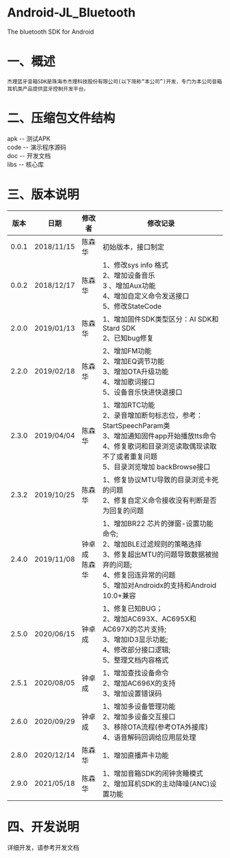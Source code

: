 # Android-JL_Bluetooth

The bluetooth SDK for Android

# 一、概述

```
杰理蓝牙音箱SDK是珠海市杰理科技股份有限公司(以下简称“本公司”)开发，专门为本公司音箱耳机类产品提供蓝牙控制开发平台。
```



# 二、压缩包文件结构

apk -- 测试APK<br>code -- 演示程序源码<br>doc -- 开发文档<br>libs -- 核心库<br>



# 三、版本说明

| 版本  | 日期       | 修改者           | 修改记录                                                     |
| ----- | ---------- | ---------------- | ------------------------------------------------------------ |
| 0.0.1 | 2018/11/15 | 陈森华           | 初始版本，接口制定                                           |
| 0.0.2 | 2018/12/17 | 陈森华           | 1、修改sys info 格式 <br>2、增加设备音乐<br>3 、增加Aux功能<br>4、增加自定义命令发送接口<br>5、修改StateCode |
| 2.0.0 | 2019/01/13 | 陈森华           | 1、增加固件SDK类型区分：AI SDK和Stard SDK <br> 2、已知bug修复 |
| 2.2.0 | 2019/02/18 | 陈森华           | 2、增加FM功能 <br> 2、增加EQ调节功能 <br> 3、增加OTA升级功能 <br> 4、增加歌词接口 <br> 5、设备音乐快进快退接口 |
| 2.3.0 | 2019/04/04 | 陈森华           | 1、增加RTC功能<br> 2、录音增加断句标志位，参考：StartSpeechParam类<br>3、增加通知固件app开始播放tts命令<br>4、修复歌词和目录浏览读取偶现读取不了或者重复问题<br>5、目录浏览增加 backBrowse接口 |
| 2.3.2 | 2019/10/25 | 陈森华           | 1、修复协议MTU导致的目录浏览卡死的问题  <br>2、修复自定义命令接收没有判断是否为回复的问题 |
| 2.4.0 | 2019/11/08 | 钟卓成<br>陈森华 | 1、增加BR22 芯片的弹窗-设置功能命令; <br> 2、增加BLE过滤规则的策略选择<br>3、修复超出MTU的问题导致数据被抛弃的问题;<br>4、修复回连异常的问题<br>5、增加对Androidx的支持和Android 10.0+兼容 |
| 2.5.0 | 2020/06/15 | 钟卓成           | 1、修复已知BUG；<br>2、增加AC693X、AC695X和AC697X的芯片支持; <br>3、增加ID3显示功能; <br>4、修改部分接口逻辑;<br>5、整理文档内容格式 |
| 2.5.1 | 2020/08/05 | 钟卓成           | 1、增加查找设备命令<br>2、增加AC696X的支持<br>3、增加设置错误码 |
| 2.6.0 | 2020/09/29 | 钟卓成           | 1、增加多设备管理功能<br>2、增加多设备交互接口<br>3、移除OTA流程(参考OTA外接库)<br>4、语音解码回调给应用层处理 |
| 2.8.0 | 2020/12/14 | 陈森华           | 1、增加直播声卡功能                                          |
| 2.9.0 | 2021/05/18 | 陈森华           | 1、增加音箱SDK的闹钟贪睡模式<br>2、增加耳机SDK的主动降噪(ANC)设置功能 |



# 四、开发说明

详细开发，请参考开发文档
